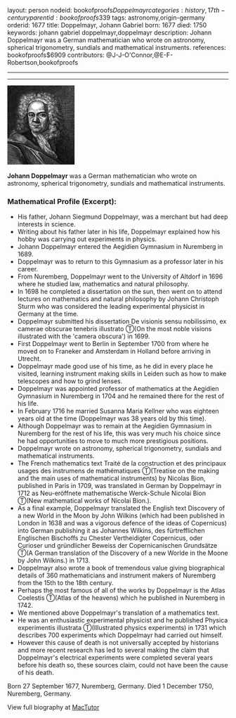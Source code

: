 layout: person
nodeid: bookofproofs$Doppelmayr
categories: history,17th-century
parentid: bookofproofs$339
tags: astronomy,origin-germany
orderid: 1677
title: Doppelmayr, Johann Gabriel
born: 1677
died: 1750
keywords: johann gabriel doppelmayr,doppelmayr
description: Johann Doppelmayr was a German mathematician who wrote on astronomy, spherical trigonometry, sundials and mathematical instruments.
references: bookofproofs$6909
contributors: @J-J-O'Connor,@E-F-Robertson,bookofproofs

---



---

![Doppelmayr.jpg](https://github.com/bookofproofs/bookofproofs.github.io/blob/main/_sources/_assets/images/portraits/Doppelmayr.jpg?raw=true)

**Johann Doppelmayr** was a German mathematician who wrote on astronomy, spherical trigonometry, sundials and mathematical instruments.

### Mathematical Profile (Excerpt):
* His father, Johann Siegmund Doppelmayr, was a merchant but had deep interests in science.
* Writing about his father later in his life, Doppelmayr explained how his hobby was carrying out experiments in physics.
* Johann Doppelmayr entered the Aegidien Gymnasium in Nuremberg in 1689.
* Doppelmayr was to return to this Gymnasium as a professor later in his career.
* From Nuremberg, Doppelmayr went to the University of Altdorf in 1696 where he studied law, mathematics and natural philosophy.
* In 1698 he completed a dissertation on the sun, then went on to attend lectures on mathematics and natural philosophy by Johann Christoph Sturm who was considered the leading experimental physicist in Germany at the time.
* Doppelmayr submitted his dissertation De visionis sensu nobilissimo, ex camerae obscurae tenebris illustrato Ⓣ(On the most noble visions illustrated with the 'camera obscura')  in 1699.
* First Doppelmayr went to Berlin in September 1700 from where he moved on to Franeker and Amsterdam in Holland before arriving in Utrecht.
* Doppelmayr made good use of his time, as he did in every place he visited, learning instrument making skills in Leiden such as how to make telescopes and how to grind lenses.
* Doppelmayr was appointed professor of mathematics at the Aegidien Gymnasium in Nuremberg in 1704 and he remained there for the rest of his life.
* In February 1716 he married Susanna Maria Kellner who was eighteen years old at the time (Doppelmayr was 38 years old by this time).
* Although Doppelmayr was to remain at the Aegidien Gymnasium in Nuremberg for the rest of his life, this was very much his choice since he had opportunities to move to much more prestigious positions.
* Doppelmayr wrote on astronomy, spherical trigonometry, sundials and mathematical instruments.
* The French mathematics text Traité de la construction et des principaux usages des instrumens de mathématiques Ⓣ(Treatise on the making and the main uses of mathematical instruments) by Nicolas Bion, published in Paris in 1709, was translated in German by Doppelmayr in 1712 as Neu-eröffnete mathematische Werck-Schule Nicolai Bion Ⓣ(New mathematical works of Nicolai Bion.).
* As a final example, Doppelmayr translated the English text Discovery of a new World in the Moon  by John Wilkins (which had been published in London in 1638 and was a vigorous defence of the ideas of Copernicus) into German publishing it as Johannes Wilkins, des fürtrefflichen Englischen Bischoffs zu Chester Vertheidigter Copernicus, oder Curioser und gründlicher Beweiss der Copernicanischen Grundsätze Ⓣ(A German translation of the Discovery of a new Worlde in the Moone by John Wilkins.) in 1713.
* Doppelmayr also wrote a book of tremendous value giving biographical details of 360 mathematicians and instrument makers of Nuremberg from the 15th  to the 18th  century.
* Perhaps the most famous of all of the works by Doppelmayr is the Atlas Coelestis Ⓣ(Atlas of the heavens) which he published in Nuremberg in 1742.
* We mentioned above Doppelmayr's translation of a mathematics text.
* He was an enthusiastic experimental physicist and he published Physica experimentis illustrata Ⓣ(Illustrated physics experiments) in 1731 which describes 700 experiments which Doppelmayr had carried out himself.
* However this cause of death is not universally accepted by historians and more recent research has led to several making the claim that Doppelmayr's electrical experiments were completed several years before his death so, these sources claim, could not have been the cause of his death.

Born 27 September 1677, Nuremberg, Germany. Died 1 December 1750, Nuremberg, Germany.

View full biography at [MacTutor](https://mathshistory.st-andrews.ac.uk/Biographies/Doppelmayr/)
